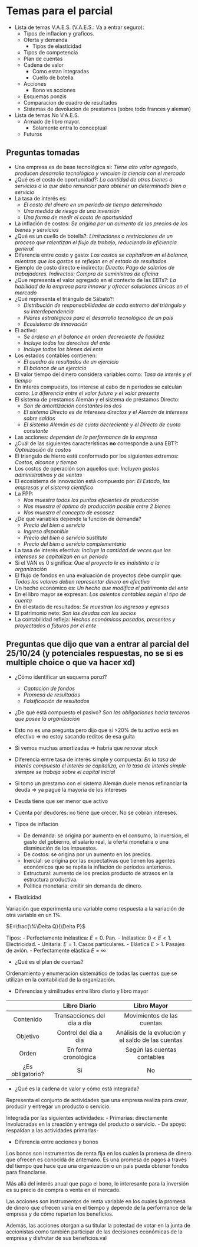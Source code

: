 

# Temas para el parcial

- Lista de temas V.A.E.S. (V.A.E.S.: Va a entrar seguro):
	- Tipos de inflacion y graficos.
	- Oferta y demanda
		- Tipos de elasticidad
	- Tipos de competencia
	- Plan de cuentas
	- Cadena de valor
		- Como estan integradas
		- Cuello de botella.
	- Acciones
		- Bono vs acciones
	- Esquemas ponzis
	- Comparacion de cuadro de resultados
	- Sistemas de devolucion de prestamos (sobre todo frances y aleman)
- Lista de temas No V.A.E.S.
	- Armado de libro mayor.
		- Solamente entra lo conceptual
	- Futuros
	
## Preguntas tomadas

- Una empresa es de base tecnológica si: _Tiene alto valor agregado, producen desarrollo tecnológico y vinculan la ciencia con el mercado_
- ¿Qué es el costo de oportunidad?: _La cantidad de otros bienes o servicios a la que debo renunciar para obtener un determinado bien o servicio_
- La tasa de interés es: 
    - _El costo del dinero en un período de tiempo determinado_
    - _Una medida de riesgo de una inversión_
    - _Una forma de medir el costo de oportunidad_
- La inflación de costos: _Se origina por un aumento de los precios de los bienes y servicios_
- ¿Qué es un cuello de botella?: _Limitaciones o restricciones de un proceso que ralentizan el flujo de trabajo, reduciendo la eficiencia general._
- Diferencia entre costo y gasto: _Los costos se capitalizan en el balance, mientras que los gastos se reflejan en el estado de resultados_
- Ejemplo de costo directo e indirecto: _Directo: Pago de salarios de trabajadores. Indirectos: Compra de suministros de oficina_
- ¿Que representa el valor agregado en el contexto de las EBTs?: _La habilidad de la empresa para innovar y ofrecer soluciones únicas en el mercado_
- ¿Qué representa el triángulo de Sábato?:
    - _Distribución de responsabilidades de cada extremo del triángulo y su interdependencia_
    - _Pilares estratégicos para el desarrollo tecnológico de un país_
    - _Ecosistema de innovación_
- El activo:
    - _Se ordena en el balance en orden decreciente de liquidez_
    - _Incluye todos los derechos del ente_
    - _Incluye todos los bienes del ente_
- Los estados contables contienen:
    - _El cuadro de resultados de un ejercicio_
    - _El balance de un ejercicio_
- El valor tiempo del dinero considera variables como: _Tasa de interés y el tiempo_
- En interés compuesto, los interese al cabo de n periodos se calculan como: _La diferencia entre el valor futuro y el valor presente_
- El sistema de prestamos Alemán y el sistema de préstamos Directo:
    - _Son de amortización constantes los dos_
    - _El sistema Directo es de intereses directos y el Alemán de intereses sobre saldos_
    - _El sistema Alemán es de cuota decreciente y el Directo de cuota constante_
- Las acciones: _dependen de la performance de la empresa_
- ¿Cuál de las siguientes características **no** corresponde a una EBT?: _Optmización de costos_
- El triangulo de hierro está conformado por los siguientes extremos: _Costos, alcance y tiempo_
- Los costos de operación son aquellos que: _Incluyen gastos administrativos y de ventas_
- El ecosistema de innovación está compuesto por: _El Estado, las empresas y el sistema científico_
- La FPP: 
    - _Nos muestra todos los puntos eficientes de producción_
    - _Nos muestra el óptimo de producción posible entre 2 bienes_
    - _Nos muestra el concepto de escasez_
- ¿De qué variables depende la función de demanda?
    - _Precio del bien o servicio_
    - _Ingreso disponible_
    - _Precio del bien o servicio sustituto_
    - _Precio del bien o servicio complementario_
- La tasa de interés efectiva: _Incluye la cantidad de veces que los intereses se capitalizan en un período_
- Si el VAN es 0 significa: _Que el proyecto le es indistinto a la organización_
- El flujo de fondos en una evaluación de proyectos debe cumplir que: _Todos los valores deben representar dinero en efectivo_
- Un hecho económico es: _Un hecho que modifica el patrimonio del ente_
- En el libro mayor se expresan: _Los asientos contables según el tipo de cuenta_
- En el estado de resultados: _Se muestran los ingresos y egresos_
- El patrimonio neto: _Son las deudas con los socios_
- La contabilidad refleja: _Hechos económicos pasados, presentes y proyectados a futuros por el ente_

## Preguntas que dijo que van a entrar al parcial del 25/10/24 (y potenciales respuestas, no se si es multiple choice o que va hacer xd)

- ¿Cómo identificar un esquema ponzi?
    - _Captación de fondos_
    - _Promesa de resultados_
    - _Falsificación de resultados_
- ¿De qué está compuesto el pasivo? _Son las obligaciones hacia terceros que posee la organización_
- Esto no es una pregunta pero dijo que si >20\% de tu activo está en efectivo => no estoy sacando reditos de esa guita
- Si vemos muchas amortizadas => habría que renovar stock
- Diferencia entre tasa de interés simple y compuesta: _En la tasa de interés compuesta el interés se capitaliza, en la tasa de interés simple siempre se trabaja sobre el capital inicial_
- Si tomo un prestamo con el sistema Alemán duele menos refinanciar la deuda => ya pagué la mayoria de los intereses
- Deuda tiene que ser menor que activo
- Cuenta por deudores: no tiene que crecer. No se cobran intereses.
- Tipos de inflación

    - De demanda: se origina por aumento en el consumo, la inversión, el gasto del gobierno, el salario real, la oferta monetaria o una disminución de los impuestos.
    - De costos: se origina por un aumento en los precios.
    - Inercial: se origina por las expectativas que tienen los agentes económicos que se repita la inflación de períodos anteriores.
    - Estructural: aumento de los precios producto de atrasos en la estructura productiva.
    - Politica monetaria: emitir sin demanda de dinero.
    
- Elasticidad

Variación que experimenta una variable como respuesta a la variación de otra variable en un 1%.

$E=\frac{\%\Delta Q}{\Delta P}$

Tipos:
    - Perfectamente inélastica: $E = 0$. Pan.
    - Inélastica: $0 < E < 1$. Electricidad.
    - Unitaria: $E = 1$. Casos particulares.
    - Elástica $E > 1$. Pasajes de avión. 
    - Perfectamente elástica $E = \infty$
    
- ¿Qué es el plan de cuentas?

Ordenamiento y enumeración sistemático de todas las cuentas que se utilizan en la contabilidad de la organización.

- Diferencias y similitudes entre libro diario y libro mayor

|   | Libro Diario  | Libro Mayor |
|:-------------:|:---------------:|:-------------:|
| Contenido         | Transacciones del día a día | Movimientos de las cuentas        |
| Objetivo         | Control del día a día          | Análisis de la evolución y el saldo de las cuentas        |
| Orden         | En forma cronológica          | Según las cuentas contables        |
| ¿Es obligatorio?         | Sí          | No        |


- ¿Qué es la cadena de valor y cómo está integrada?

Representa el conjunto de actividades que una empresa realiza para crear, producir y entregar un producto o servicio.

Integrada por las siguientes actividades:
    - Primarias: directamente involucradas en la creación y entrega del producto o servicio.
    - De apoyo: respaldan a las actividades primarias-

- Diferencia entre acciones y bonos

Los bonos son instrumentos de renta fija en los cuales la promesa de dinero que ofrecen es conocida de antemano. Es una promesa de pagos a través del tiempo que hace que una organización o un país pueda obtener fondos para financiarse.

Más allá del interés anual que paga el bono, lo interesante para la inversión es su precio de compra o venta en el mercado.

Las acciones son instrumentos de renta variable en los cuales la promesa de dinero que ofrecen varía en el tiempo y depende de la performance de la empresa y de cómo reparten los beneficios.

Además, las acciones otorgan a su titular la potestad de votar en la junta de accionistas como también participar de las decisiones económicas de la empresa y disfrutar de sus beneficios.val
